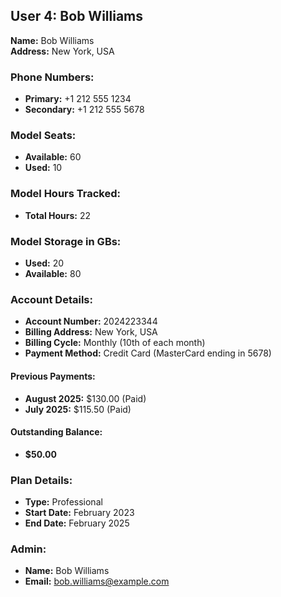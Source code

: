 

## User 4: Bob Williams

**Name:** Bob Williams  
**Address:** New York, USA  

### Phone Numbers:
- **Primary:** +1 212 555 1234
- **Secondary:** +1 212 555 5678

### Model Seats:
- **Available:** 60
- **Used:** 10

### Model Hours Tracked:
- **Total Hours:** 22

### Model Storage in GBs:
- **Used:** 20
- **Available:** 80

### Account Details:
- **Account Number:** 2024223344
- **Billing Address:** New York, USA
- **Billing Cycle:** Monthly (10th of each month)
- **Payment Method:** Credit Card (MasterCard ending in 5678)

#### Previous Payments:
- **August 2025:** $130.00 (Paid)
- **July 2025:** $115.50 (Paid)

#### Outstanding Balance:
- **$50.00**

### Plan Details:
- **Type:** Professional
- **Start Date:** February 2023
- **End Date:** February 2025

### Admin:
- **Name:** Bob Williams
- **Email:** bob.williams@example.com